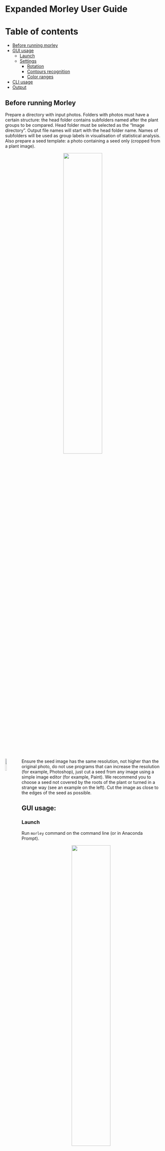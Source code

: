 # Expanded Morley User Guide

Table of contents
=================

<!--ts-->
   * [Before running morley](#Before-running-morley)
   * [GUI usage](#GUI-usage)
      * [Launch](#Launch)
      * [Settings](#Parameters-setting)
        * [Rotation](#Rotation)
        * [Contours recognition](#Contours-recognition)
        * [Color ranges](#Color-ranges)
   * [CLI usage](#CLI-usage)
   * [Output](#Output)

<!--te-->

## Before running Morley
Prepare a directory with input photos. Folders with photos must have a certain structure:
the head folder contains subfolders named after the plant groups to be compared.
Head folder must be selected as the “Image directory”. Output file names will start with the head folder name.
Names of subfolders will be used as group labels in visualisation of statistical analysis.
Also prepare a seed template: a photo containing a seed only (cropped from a plant image).

<p align="center">
<img src="folder_tree_wo_template.png" width=50% height=50%>
</p>

 <p>
   <img src="template.JPG" width=10% align="left" />
 </p>


Ensure the seed image has the same resolution, not higher than the original photo,
do not use programs that can increase the resolution (for example, Photoshop), just cut a seed from any image using
a simple image editor (for example, Paint). We recommend you to choose a seed not covered by the roots of the plant
or turned in a strange way (see an example on the left).
Cut the image as close to the edges of the seed as possible.


## GUI usage:

### Launch
 Run `morley` command on the command line (or in Anaconda Prompt).

<p align="center">
<img src="load button.PNG" width=50% height=50%>
</p>

*For quick start, download the [example data](../photos.zip), or select your own photos.
To test the program you can run it using bigger photo sets placed here: https://github.com/dashabezik/plants*

### Parameters setting
- Select the head directory with folders containing input photos as input directory.
- Select file with seed template.
- Select output directory.
- Set paper sticker size in $mm^2$, value = width (mm) x length (mm), and germination threshold in mm
  (seedlings with both sprout and root lengths below that threshold will be counted together with non-germinated seeds).
- Seed margin width. The margin from the seed boundary for calculating the width of a plant parts is used to avoid including the seed in the width calculation . The value is a persent of the width of the seed template, the value of the margin will be calculated as follows:

$$
\begin{aligned}
Margin =\dfrac{\text{seed template width}\cdot \text{the value you've entered in \\%}}{\text{100}\\%}
\end{aligned}
$$

<!-- <p>
  <img src="indent@4x.png" width=30% align="left" />
</p>
 -->
*For large seeds and short sprouts, it is recommended to take a value of 10% or less; for small seeds, it is recommended to take a value of 100%. For large seeds whose parameters are comparable to the length of the seedlings, a large margin may lead to the exclusion of a large part of the seedling from calculations. For long seedlings and small seeds, in comparison with the parameters of seedlings, it is recommended to completely avoid seed inclusion by setting the full width of the seed,  by setting the margin parameter 100.*

  For the example dataset, use 6241 for paper size in $mm^2$, indent value 100 for wheat datasets and 10 for the peas dataset and any germination threshold you prefer.
  Germination threshold is a parameter for evaluating germination rate.
  
<br clear="left"/>

#### Rotation
Rotate images by clicking the “Rotate image” button.
Select the angle so that the location of the objects and the sprout-root orientation correspond to the schematic image on the left.

<p align="center">
<img src="rotation.PNG" width=50% height=50%>
</p>

  >**NOTE:** For correct processing, the paper sticker should be the most left contour,
  the seeds must form a vertical line in the center, and the shoot and the roots must be on the left and right
  from that vertical line, respectively. All the original photos should have the same orientation of sprouts and roots.

After setting the rotation angle, all the photos will be properly rotated, including the seed template image.


#### Contour recognition

Click the "Recognition settings" button to set parameters for plant, root, sprout and seed recognition.
Initial parameters, that on average should be suitable for any dataset, are set by default.

At this step your goal is to find the values of the parameters to achieve covering plants with contours
and avoid their merging. Initial values of the parameters are set, you should just fix them a little bit if it is needed.
See the picture below to understand possible problems*.

<p align="center">
<img src="bluring_modified.png" width=70% height=70%>
</p>

\* *The parameter values for these pictures are chosen to be extreme.
When choosing options, the appearance of the contours will change less dramatically.*

  >**NOTE:**
  >What are the blurring parameters?
  >
  >‘morph’ is the size of structuring element for morphological transformation,
  >
  >‘gauss’ is the parameter of gaussian blurring,
  >
  >‘canny_top’ is the threshold for contour identification: any edges with intensity gradient more than ‘canny_top’ are detected as edges

Move the trackers to achieve the best recognition of whole plant contour:

<p align="center">
  <img src="2.PNG" width=50% height=50%>
</p>

#### Color ranges

Morley uses the HSV color coding. The window displays 6 trackers:
lower and upper bounds for each of the 3 encoding components (h, s, v).
The result of the selection will be the color range of pixels that correspond to the object that we want to highlight
in the picture. The window also shows the binary mask of the photo:
white pixels where the image pixel falls into the selected range, black where pixels do not fall into the range.
Your task at this stage is to choose 2 ranges (for sprouts and for roots) that will successfully display the desired objects.

<p>
  <img src="gl1_p1.jpg" width=30% align="left" />
</p>

For clearer separation of roots from sprouts, internally Morley will color the image in "blocks":
a green block for sprouts and a pink one for roots, so the hue (h) for roots and sprouts lies in distinct ranges
(roots - (125, 165) or wider and seedlings - (20, 55) or wider).

At this stage, the saturation parameter (s) does not affect anything
(so far we have not met such plants or photographs in the course of work),
therefore its limits cover the entire range (0.255).

The brightness parameter (v - value, or brightness) selects only light areas to exclude the dark background,
so its approximate values range from 100 to 255.

<p>
  <img src="h.png" width=40% />
</p>

<p>
  <img src="s.png" width=40% />
</p>

<p>
  <img src="v.png" width=40% />
</p>


<br clear="left"/>

<p>
  <img src="hsv.PNG" width=20% align="left" />
</p>

When you get to this tab, the default values for the color components of the **roots** are displayed.
Customize them or leave them as they are and click the "Set roots" button on the right.
Next, you need to choose a color range for the sprouts. To do this, move the hue sliders to a range of yellow-green hues
(for example, from 0 to 60). At this point, the exact numbers are not so important, because the shades are spaced
in hue into non-overlapping ranges. Set the hue range so that the sprouts are clearly visible and click "Set sprouts".

> **NOTE:**
> Keep in mind that internally Morley is dealing with a block-colored picture like the one shown above, but what you see
> is a binary mask where white shows the parts of the image that fit into the currently set HSV ranges.

<br clear="left"/>

<p align="center">
<img src="2tab.png" width=50% height=50%>
</p>

The next step, seed segmentation is quite similar to the previous one.
Here your goal is to find the color range for the seeds.
The window displays the same trackers and a **binary mask for an uncolored photo** (without block coloring).
You should now choose the range for the natural seed color.
The default parameters are selected for yellow seed (seeds of wheat and peas, that were used are yellow).

> Hue has only a yellow range (0, 20). The top value is 20 to exclude green pixels of sprouts.
> Saturation scale has a range (100, 255) to exclude white unsaturated pixels of roots and sprouts.
> Brightness scale has a light range (100, 255) to exclude the dark background and in some cases you can increase
> the bottom value to exclude some roots and sprouts areas.

<p align="center">
<img src="3tab.png" width=50% height=50%>
</p>

_____________________

Press the ‘RUN’ button to start processing. Program has accomplished evaluation when progress bar shows 100%
and logging window will notify you when the search is over.

## CLI usage

You can use Morley via a command-line interface. To run Morley CLI run `morley` commnd with arguments.
The main argument is a config file, which you can obtain from the GUI and edit manually as needed.

```
morley C:\Users\dasha\plants\set1.json
```

You can add extra parameters, for example to use one configuration file for different datasets use additional `-i`, `-t`
and `-o` parameters, which override the settings specified in the file.

Run `morley --help` in the terminal to get full information about CLI parameters:

```
morley [-h] [-i INPUT] [-t TEMPLATE] [-o OUTPUT_DIR] [-r {0,90,180,270}] [-a PAPER_AREA] [-g THRESHOLD] config

Morley CLI: run a Morley analysis in headless mode.

positional arguments:
  config                A JSON file with settings. You can obtain one by saving settings from GUI mode. Other
                        arguments override the values in config.

optional arguments:
  -h, --help            show this help message and exit
  -i INPUT, --input INPUT
                        Input directory.
  -t TEMPLATE, --template TEMPLATE
                        Template file.
  -o OUTPUT_DIR, --output-dir OUTPUT_DIR
                        Output directory.
  -r {0,90,180,270}, --rotation {0,90,180,270}
                        Input photo rotation.
  -a PAPER_AREA, --paper-area PAPER_AREA
                        Paper area, mm^2.
  -g THRESHOLD, --threshold THRESHOLD
                        Germination threshold, mm.
```

## Output
The output files can be found in the output directory. Morley generates the following files:

- CSV tables with p-values<sup>1</sup> corresponding to all pairwise comparisons between sample groups,
  the calculated germination efficiency<sup>2</sup>, sprout and root lengths<sup>3</sup>,
  total plant areas and the summary table with all digital measurements<sup>4</sup>.

- figures characterizing distributions of measured plant sizes, bar plots with mean values and standard deviations,
  and heatmaps visualizing the conclusions on statistical significance of the morphometric changes.

> 1. ***Statistical analysis.*** Each sample group is tested for Gauss distribution using the Shapiro-Wilk test,
> with a p-value threshold of 0.05. Next, the null hypothesis that the means for two groups are equal is tested
> using either parametric Unpaired T-test or nonparametric Mann-Whitney test, depending on the results of the Shapiro-Wilk test result.
> The p-value below 0.05 is used as default criterion for rejecting the null hypothesis.
> 2. ***Germination efficiency.*** Germination efficiency is calculated as the ratio of the number of plants
> with the length of roots and sprouts above the germination threshold (simultaneously) divided by the total number of plants.
\[1-\dfrac{NG}{TN}\]
where NG - number of non-germinated seedlings, TN - total number of plants. 
> 4. ***Root length***. The programm calculates two parameters for roots: "root sum" and "root max".
> The first parameter is a plant total root length.
> The second parameter is the length of the longest root of a plant.
> 5. ***Tables***. Tables with individual parameters: a table in which the columns are the names of the groups,
> and the rows are the plant number, the values are presented in $mm$ for lengths and in $mm^2$ for area.
> There may be gaps in this table, such situations mean that this parameter for a particular plant is null,
> which does not mean a null value for another parameter (for example, the plant already has a root, but does not yet have a sprout).
> Thus, you do not lose information about the correspondence of one parameter to another.
> The summary table is a table, the columns of which contain all the parameters for each photo
> (therefore, the number of rows in each column is the number of plants in this photo).

